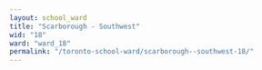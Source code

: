 ```yaml
---
layout: school_ward
title: "Scarborough - Southwest"
wid: "18"
ward: "ward_18"
permalink: "/toronto-school-ward/scarborough--southwest-18/"
---
```

